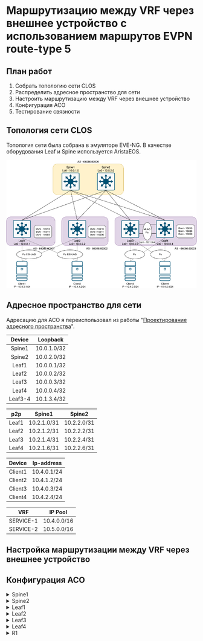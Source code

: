 # Маршрутизацию между VRF через внешнее устройство с использованием маршрутов EVPN route-type 5
## План работ
1. Собрать топологию сети CLOS
2. Распределить адресное пространство для cети
3. Настроить маршрутизацию между VRF через внешнее устройство
5. Конфигурация АСО
6. Тестирование связности
## Топология сети CLOS
Топология сети была собрана в эмуляторе EVE-NG. В качестве оборудования Leaf и Spine используется AristaEOS.

![alt-текст](https://github.com/Vorobey1/otus-dc-network-design/blob/main/lab7/screenshots/Topology.PNG)
## Адресное пространство для сети
Адресацию для АСО я переиспользовал из работы "[Проектирование адресного пространства](https://github.com/Vorobey1/otus-dc-network-design/edit/main/lab1/README.md)".

|Device |Loopback    |
|:-----:|:----------:|
|Spine1 |10.0.1.0/32 |
|Spine2 |10.0.2.0/32 |
|Leaf1  |10.0.0.1/32 |
|Leaf2  |10.0.0.2/32 |
|Leaf3  |10.0.0.3/32 |
|Leaf4  |10.0.0.4/32 |
|Leaf3-4|10.1.3.4/32 |

|p2p         |Spine1      |Spine2      |
|:----------:|:----------:|:----------:|
|Leaf1       |10.2.1.0/31 |10.2.2.0/31 |
|Leaf2       |10.2.1.2/31 |10.2.2.2/31 |
|Leaf3       |10.2.1.4/31 |10.2.2.4/31 |
|Leaf4       |10.2.1.6/31 |10.2.2.6/31 |

|Device  |Ip-address  |
|:------:|:----------:|
|Client1 |10.4.0.1/24 |
|Client2 |10.4.1.2/24 |
|Client3 |10.4.0.3/24 |
|Client4 |10.4.2.4/24 |

|VRF         |IP Pool     |
|:----------:|:----------:|
|SERVICE-1   |10.4.0.0/16 |
|SERVICE-2   |10.5.0.0/16 |

## Настройка маршрутизации между VRF через внешнее устройство
## Конфигурация АСО
<details> 

<summary>Spine1</summary>

```
!
service routing protocols model multi-agent
!
hostname Spine1
!
interface Ethernet1
   no switchport
   ip address 10.2.1.1/31
!
interface Ethernet2
   no switchport
   ip address 10.2.1.3/31
!
interface Ethernet3
   no switchport
   ip address 10.2.1.5/31
!
interface Ethernet4
   no switchport
   ip address 10.2.1.7/31
!
interface Loopback0
   ip address 10.0.1.0/32
!
ip routing
!
peer-filter LEAF_RANGE_ASN
   10 match as-range 4200000097-4200000100 result accept
!
router bgp 64086.60000
   bgp asn notation asdot
   router-id 10.0.1.0
   timers bgp 3 9
   maximum-paths 3
   bgp listen range 10.2.1.0/24 peer-group LEAF peer-filter LEAF_RANGE_ASN
   neighbor LEAF peer group
   neighbor LEAF bfd
   neighbor LEAF password 7 SBL80tRxYfD5nL5xXyMQwQ==
   neighbor LEAF send-community extended
   !
   address-family evpn
      neighbor LEAF activate
   !
   address-family ipv4
      neighbor LEAF activate
      network 10.0.1.0/32
   !
   address-family ipv6
      network fd00::100/128
!
end
```
</details>

<details> 
<summary>Spine2</summary>
   
```
!
service routing protocols model multi-agent
!
hostname Spine2
!
interface Ethernet1
   no switchport
   ip address 10.2.2.1/31
!
interface Ethernet2
   no switchport
   ip address 10.2.2.3/31
!
interface Ethernet3
   no switchport
   ip address 10.2.2.5/31
!
interface Ethernet4
   no switchport
   ip address 10.2.2.7/31
!
interface Loopback0
   ip address 10.0.2.0/32
!
ip routing
!
peer-filter LEAF_RANGE_ASN
   10 match as-range 4200000097-4200000100 result accept
!
router bgp 64086.60000
   bgp asn notation asdot
   router-id 10.0.2.0
   timers bgp 3 9
   maximum-paths 3
   bgp listen range 10.2.2.0/24 peer-group LEAF peer-filter LEAF_RANGE_ASN
   neighbor LEAF peer group
   neighbor LEAF bfd
   neighbor LEAF password 7 SBL80tRxYfD5nL5xXyMQwQ==
   neighbor LEAF send-community extended
   !
   address-family evpn
      neighbor LEAF activate
   !
   address-family ipv4
      neighbor LEAF activate
      network 10.0.2.0/32
!
```
</details>

<details> 
<summary>Leaf1</summary>
   
```
!
service routing protocols model multi-agent
!
hostname Leaf1
!
vlan 10-11
!
vrf instance SERVICE-1
!
vrf instance SERVICE-2
!
interface Port-Channel1
   description Client1
   switchport access vlan 10
   !
   evpn ethernet-segment
      identifier 0011:1111:1111:1111:1111
      route-target import 11:11:11:11:11:11
   lacp system-id 1111.1111.1111
   spanning-tree portfast
   spanning-tree bpdufilter enable
!
interface Port-Channel2
   description Client2
   switchport access vlan 11
   !
   evpn ethernet-segment
      identifier 0022:2222:2222:2222:2222
      route-target import 22:22:22:22:22:22
   lacp system-id 2222.2222.2222
   spanning-tree portfast
   spanning-tree bpdufilter enable
!
interface Ethernet1
   no switchport
   ip address 10.2.1.0/31
!
interface Ethernet2
   no switchport
   ip address 10.2.2.0/31
!
interface Ethernet7
   channel-group 1 mode active
!
interface Ethernet8
   channel-group 2 mode active
!
interface Loopback0
   ip address 10.0.0.1/32
!
interface Vlan10
   vrf SERVICE-1
   ip address 10.4.0.253/24
   ip virtual-router address 10.4.0.254
!
interface Vlan11
   vrf SERVICE-2
   ip address 10.5.0.253/24
   ip virtual-router address 10.5.0.254
!
interface Vxlan1
   vxlan source-interface Loopback0
   vxlan udp-port 4789
   vxlan vlan 10 vni 10010
   vxlan vlan 11 vni 10011
   vxlan vrf SERVICE-1 vni 1000
   vxlan vrf SERVICE-2 vni 2000
   vxlan learn-restrict any
!
ip virtual-router mac-address 00:00:00:00:00:01
!
ip routing
ip routing vrf SERVICE-1
ip routing vrf SERVICE-2
!
router bgp 64086.60001
   bgp asn notation asdot
   router-id 10.0.0.1
   maximum-paths 2
   neighbor SPINE peer group
   neighbor SPINE remote-as 64086.60000
   neighbor SPINE bfd
   neighbor SPINE password 7 EH+yVyyau5QNVADGud/EtQ==
   neighbor SPINE send-community extended
   neighbor 10.2.1.1 peer group SPINE
   neighbor 10.2.2.1 peer group SPINE
   !
   vlan 10
      rd auto
      route-target both 10:10010
      redistribute learned
   !
   vlan 11
      rd auto
      route-target both 11:10011
      redistribute learned
   !
   address-family evpn
      neighbor SPINE activate
   !
   address-family ipv4
      neighbor SPINE activate
      network 10.0.0.1/32
   !
   vrf SERVICE-1
      rd 10.0.0.1:1000
      route-target import evpn 1:1000
      route-target export evpn 1:1000
   !
   vrf SERVICE-2
      rd 10.0.0.1:2000
      route-target import evpn 2:2000
      route-target export evpn 2:2000
!
```
</details>

<details> 
<summary>Leaf2</summary>
   
```
!
service routing protocols model multi-agent
!
hostname Leaf2
!
vlan 10-11
!
vrf instance SERVICE-1
!
vrf instance SERVICE-2
!
interface Port-Channel1
   description Client1
   switchport access vlan 10
   !
   evpn ethernet-segment
      identifier 0011:1111:1111:1111:1111
      route-target import 11:11:11:11:11:11
   lacp system-id 1111.1111.1111
   spanning-tree portfast
   spanning-tree bpdufilter enable
!
interface Port-Channel2
   description client2
   switchport access vlan 11
   !
   evpn ethernet-segment
      identifier 0022:2222:2222:2222:2222
      route-target import 22:22:22:22:22:22
   lacp system-id 2222.2222.2222
   spanning-tree portfast
   spanning-tree bpdufilter enable
!
interface Ethernet1
   no switchport
   ip address 10.2.1.2/31
!
interface Ethernet2
   no switchport
   ip address 10.2.2.2/31
!
interface Ethernet7
   channel-group 1 mode active
!
interface Ethernet8
   channel-group 2 mode active
!
interface Loopback0
   ip address 10.0.0.2/32
!
interface Vlan10
   vrf SERVICE-1
   ip address 10.4.0.252/24
   ip virtual-router address 10.4.0.254
!
interface Vlan11
   vrf SERVICE-2
   ip address 10.5.0.252/24
   ip virtual-router address 10.5.0.254
!
interface Vxlan1
   vxlan source-interface Loopback0
   vxlan udp-port 4789
   vxlan vlan 10 vni 10010
   vxlan vlan 11 vni 10011
   vxlan vrf SERVICE-1 vni 1000
   vxlan vrf SERVICE-2 vni 2000
   vxlan learn-restrict any
!
ip virtual-router mac-address 00:00:00:00:00:01
!
ip routing
ip routing vrf SERVICE-1
ip routing vrf SERVICE-2
!
router bgp 64086.60002
   bgp asn notation asdot
   router-id 10.0.0.2
   maximum-paths 2
   neighbor SPINE peer group
   neighbor SPINE remote-as 64086.60000
   neighbor SPINE bfd
   neighbor SPINE password 7 EH+yVyyau5QNVADGud/EtQ==
   neighbor SPINE send-community extended
   neighbor 10.2.1.3 peer group SPINE
   neighbor 10.2.2.3 peer group SPINE
   !
   vlan 10
      rd auto
      route-target both 10:10010
      redistribute learned
   !
   vlan 11
      rd auto
      route-target both 11:10011
      redistribute learned
   !
   address-family evpn
      neighbor SPINE activate
   !
   address-family ipv4
      neighbor SPINE activate
      network 10.0.0.2/32
   !
   vrf SERVICE-1
      rd 10.0.0.2:1000
      route-target import evpn 1:1000
      route-target export evpn 1:1000
   !
   vrf SERVICE-2
      rd 10.0.0.2:2000
      route-target import evpn 2:2000
      route-target export evpn 2:2000
!
```
</details>

<details> 
<summary>Leaf3</summary>
   
```
!
service routing protocols model multi-agent
!
link tracking group MLAG_UPLINK_TRACK
   recovery delay 60
!
hostname Leaf3
!
no spanning-tree vlan-id 4094
!
vlan 10-11,20,1001,2001
!
vlan 1000
   name SERVICE-1
!
vlan 2000
   name SERVICE-2
!
vlan 4094
   name MLAG
   trunk group MLAGPEER
!
vrf instance SERVICE-1
!
vrf instance SERVICE-2
!
interface Port-Channel3
   description Client3
   switchport access vlan 10
   mlag 3
   spanning-tree portfast
   spanning-tree bpdufilter enable
   link tracking group MLAG_UPLINK_TRACK downstream
!
interface Port-Channel4
   description Client4
   switchport access vlan 20
   mlag 4
   spanning-tree portfast
   spanning-tree bpdufilter enable
   link tracking group MLAG_UPLINK_TRACK downstream
!
interface Port-Channel1000
   description MLAG Peer-Link
   switchport mode trunk
   switchport trunk group MLAGPEER
!
interface Ethernet1
   no switchport
   ip address 10.2.1.4/31
   link tracking group MLAG_UPLINK_TRACK upstream
!
interface Ethernet2
   no switchport
   ip address 10.2.2.4/31
   link tracking group MLAG_UPLINK_TRACK upstream
!
interface Ethernet3
   switchport trunk allowed vlan 1000,2000
   switchport mode trunk
!
interface Ethernet4
   channel-group 1000 mode active
!
interface Ethernet5
   channel-group 1000 mode active
!
interface Ethernet7
   channel-group 3 mode active
!
interface Ethernet8
   channel-group 4 mode active
!
interface Loopback0
   ip address 10.0.0.3/32
!
interface Loopback1
   ip address 10.1.3.4/32
!
interface Vlan10
   vrf SERVICE-1
   ip address 10.4.0.251/24
   ip virtual-router address 10.4.0.254
!
interface Vlan11
   vrf SERVICE-2
   ip address 10.5.0.251/24
   ip virtual-router address 10.5.0.254
!
interface Vlan20
   vrf SERVICE-2
   ip address 10.5.1.253/24
   ip virtual-router address 10.5.1.254
!
interface Vlan1000
   vrf SERVICE-1
   ip address 10.4.255.1/30
!
interface Vlan2000
   vrf SERVICE-2
   ip address 10.5.255.1/30
!
interface Vlan4094
   description MLAG Peer Sync
   no autostate
   ip address 192.168.0.1/30
!
interface Vxlan1
   vxlan source-interface Loopback1
   vxlan virtual-router encapsulation mac-address mlag-system-id
   vxlan udp-port 4789
   vxlan vlan 10 vni 10010
   vxlan vlan 11 vni 10011
   vxlan vlan 20 vni 10020
   vxlan vrf SERVICE-1 vni 1000
   vxlan vrf SERVICE-2 vni 2000
   vxlan learn-restrict any
!
ip virtual-router mac-address 00:00:00:00:00:01
!
ip routing
ip routing vrf SERVICE-1
ip routing vrf SERVICE-2
!
ip prefix-list EX_MACIP_PL
   seq 10 permit 0.0.0.0/0 le 31
!
mlag configuration
   domain-id 1000
   local-interface Vlan4094
   peer-address 192.168.0.2
   peer-link Port-Channel1000
!
route-map EX_MACIP_RM permit 10
   match ip address prefix-list EX_MACIP_PL
!
router bgp 64086.60003
   bgp asn notation asdot
   router-id 10.0.0.3
   maximum-paths 2
   neighbor SPINE peer group
   neighbor SPINE remote-as 64086.60000
   neighbor SPINE bfd
   neighbor SPINE password 7 EH+yVyyau5QNVADGud/EtQ==
   neighbor SPINE send-community extended
   neighbor 10.2.1.5 peer group SPINE
   neighbor 10.2.2.5 peer group SPINE
   !
   vlan 10
      rd auto
      route-target both 10:10010
      redistribute learned
   !
   vlan 11
      rd auto
      route-target both 11:10011
      redistribute learned
   !
   vlan 20
      rd auto
      route-target both 20:10020
      redistribute learned
   !
   address-family evpn
      neighbor SPINE activate
   !
   address-family ipv4
      neighbor SPINE activate
      network 10.0.0.3/32
      network 10.1.3.4/32
   !
   vrf SERVICE-1
      rd 10.0.0.3:1000
      route-target import evpn 1:1000
      route-target export evpn 1:1000
      neighbor 10.4.255.2 remote-as 64086.59999
      neighbor 10.4.255.2 route-map EX_MACIP_RM out
      redistribute connected
   !
   vrf SERVICE-2
      rd 10.0.0.3:2000
      route-target import evpn 2:2000
      route-target export evpn 2:2000
      neighbor 10.5.255.2 remote-as 64086.59999
      neighbor 10.5.255.2 route-map EX_MACIP_RM out
      redistribute connected
!
```
</details>

<details> 
<summary>Leaf4</summary>
   
```
```
</details>

<details> 
<summary>R1</summary>
   
```
```
</details>
